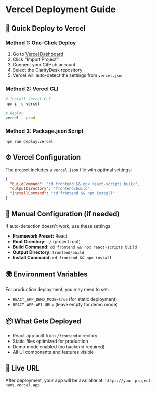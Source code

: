 # Vercel Deployment Guide

## 🚀 Quick Deploy to Vercel

### Method 1: One-Click Deploy
1. Go to [Vercel Dashboard](https://vercel.com)
2. Click "Import Project"
3. Connect your GitHub account
4. Select the ClarityDesk repository
5. Vercel will auto-detect the settings from `vercel.json`

### Method 2: Vercel CLI
```bash
# Install Vercel CLI
npm i -g vercel

# Deploy
vercel --prod
```

### Method 3: Package.json Script
```bash
npm run deploy:vercel
```

## ⚙️ Vercel Configuration

The project includes a `vercel.json` file with optimal settings:

```json
{
  "buildCommand": "cd frontend && npx react-scripts build",
  "outputDirectory": "frontend/build",
  "installCommand": "cd frontend && npm install"
}
```

## 🔧 Manual Configuration (if needed)

If auto-detection doesn't work, use these settings:

- **Framework Preset:** React
- **Root Directory:** `./` (project root)
- **Build Command:** `cd frontend && npx react-scripts build`
- **Output Directory:** `frontend/build`
- **Install Command:** `cd frontend && npm install`

## 🌍 Environment Variables

For production deployment, you may need to set:

- `REACT_APP_DEMO_MODE=true` (for static deployment)
- `REACT_APP_API_URL=` (leave empty for demo mode)

## 📦 What Gets Deployed

- React app built from `/frontend` directory
- Static files optimized for production
- Demo mode enabled (no backend required)
- All UI components and features visible

## 🔗 Live URL

After deployment, your app will be available at:
`https://your-project-name.vercel.app`